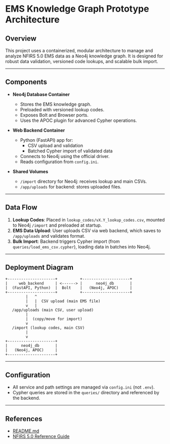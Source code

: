 # EMS Knowledge Graph Prototype Architecture

## Overview

This project uses a containerized, modular architecture to manage and analyze NFIRS 5.0 EMS data as a Neo4j knowledge
graph. It is designed for robust data validation, versioned code lookups, and scalable bulk import.

---

## Components

- **Neo4j Database Container**
    - Stores the EMS knowledge graph.
    - Preloaded with versioned lookup codes.
    - Exposes Bolt and Browser ports.
    - Uses the APOC plugin for advanced Cypher operations.

- **Web Backend Container**
    - Python (FastAPI) app for:
        - CSV upload and validation
        - Batched Cypher import of validated data
    - Connects to Neo4j using the official driver.
    - Reads configuration from `config.ini`.

- **Shared Volumes**
    - `/import` directory for Neo4j: receives lookup and main CSVs.
    - `/app/uploads` for backend: stores uploaded files.

---

## Data Flow

1. **Lookup Codes**: Placed in `lookup_codes/vX.Y_lookup_codes.csv`, mounted to Neo4j `/import` and preloaded at
   startup.
2. **EMS Data Upload**: User uploads CSV via web backend, which saves to `/app/uploads` and validates format.
3. **Bulk Import**: Backend triggers Cypher import (from `queries/load_ems_csv.cypher`), loading data in batches into
   Neo4j.

---

## Deployment Diagram

```
+---------------------+          +---------------------+
|     web_backend     | <------> |      neo4j_db       |
|  (FastAPI, Python)  |  Bolt    |   (Neo4j, APOC)     |
+---------------------+          +---------------------+
         |   ^
         |   |  CSV upload (main EMS file)
         v   |
   /app/uploads (main CSV, user upload)
         |
         |  (copy/move for import)
         v
   /import (lookup codes, main CSV)
         |
         v
+---------------------+
|      neo4j_db       |
|   (Neo4j, APOC)     |
+---------------------+

```

---

## Configuration

- All service and path settings are managed via `config.ini` (not `.env`).
- Cypher queries are stored in the `queries/` directory and referenced by the backend.

---

## References

- [README.md](../README.md)
- [NFIRS 5.0 Reference Guide](https://www.usfa.fema.gov/downloads/pdf/nfirs/NFIRS_Complete_Reference_Guide_2015.pdf)